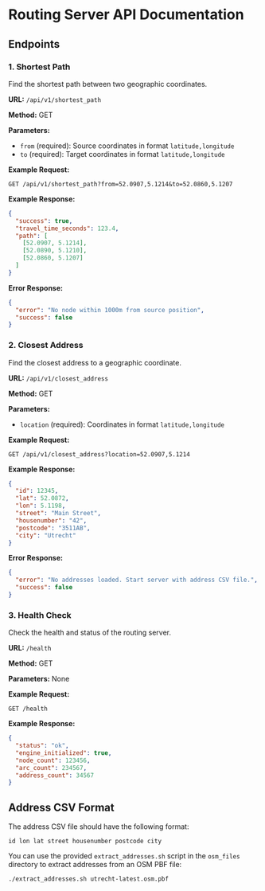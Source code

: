 # Routing Server API Documentation

## Endpoints

### 1. Shortest Path

Find the shortest path between two geographic coordinates.

**URL:** `/api/v1/shortest_path`

**Method:** GET

**Parameters:**
- `from` (required): Source coordinates in format `latitude,longitude`
- `to` (required): Target coordinates in format `latitude,longitude`

**Example Request:**
```
GET /api/v1/shortest_path?from=52.0907,5.1214&to=52.0860,5.1207
```

**Example Response:**
```json
{
  "success": true,
  "travel_time_seconds": 123.4,
  "path": [
    [52.0907, 5.1214],
    [52.0890, 5.1210],
    [52.0860, 5.1207]
  ]
}
```

**Error Response:**
```json
{
  "error": "No node within 1000m from source position",
  "success": false
}
```

### 2. Closest Address

Find the closest address to a geographic coordinate.

**URL:** `/api/v1/closest_address`

**Method:** GET

**Parameters:**
- `location` (required): Coordinates in format `latitude,longitude`

**Example Request:**
```
GET /api/v1/closest_address?location=52.0907,5.1214
```

**Example Response:**
```json
{
  "id": 12345,
  "lat": 52.0872,
  "lon": 5.1198,
  "street": "Main Street",
  "housenumber": "42",
  "postcode": "3511AB",
  "city": "Utrecht"
}
```

**Error Response:**
```json
{
  "error": "No addresses loaded. Start server with address CSV file.",
  "success": false
}
```

### 3. Health Check

Check the health and status of the routing server.

**URL:** `/health`

**Method:** GET

**Parameters:** None

**Example Request:**
```
GET /health
```

**Example Response:**
```json
{
  "status": "ok",
  "engine_initialized": true,
  "node_count": 123456,
  "arc_count": 234567,
  "address_count": 34567
}
```

## Address CSV Format

The address CSV file should have the following format:
```
id lon lat street housenumber postcode city
```

You can use the provided `extract_addresses.sh` script in the `osm_files` directory to extract addresses from an OSM PBF file:

```bash
./extract_addresses.sh utrecht-latest.osm.pbf
``` 